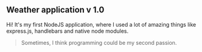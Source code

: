 ## Weather application v 1.0
Hi! 
It's my first NodeJS application, where I used a lot of amazing things like express.js, handlebars and native node modules. 

>Sometimes, I think programming could be my second passion.